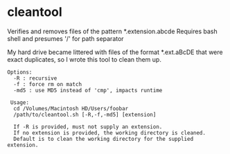 # cleantool
Verifies and removes files of the pattern *.extension.abcde
Requires bash shell and presumes '/' for path separator

My hard drive became littered with files of the format *.ext.aBcDE that were exact duplicates, so 
I wrote this tool to clean them up.

```
Options:
  -R : recursive
  -f : force rm on match
  -md5 : use MD5 instead of 'cmp', impacts runtime
  
 Usage:
  cd /Volumes/Macintosh HD/Users/foobar
  /path/to/cleantool.sh [-R,-f,-md5] [extension]
  
  If -R is provided, must not supply an extension.
  If no extension is provided, the working directory is cleaned.
  Default is to clean the working directory for the supplied extension.
```
